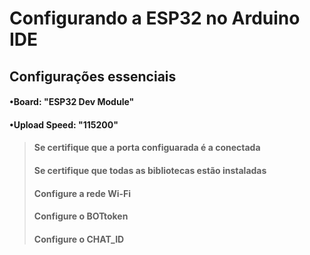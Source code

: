 # Configurando a ESP32 no Arduino IDE

## Configurações essenciais
#### •Board: "ESP32 Dev Module"
#### •Upload Speed: "115200"

> #### Se certifique que a porta configuarada é a conectada
> #### Se certifique que todas as bibliotecas estão instaladas
> #### Configure a rede Wi-Fi
> #### Configure o BOTtoken
> #### Configure o CHAT_ID



